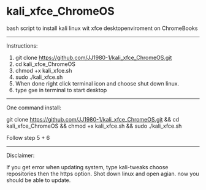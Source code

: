 # kali_xfce_ChromeOS
bash script to install kali linux wit xfce desktopenviroment on ChromeBooks

****

Instructions:

1. git clone https://github.com/JJ1980-1/kali_xfce_ChromeOS.git
2. cd kali_xfce_ChromeOS
3. chmod +x kali_xfce.sh
4. sudo ./kali_xfce.sh
5. When done right click terminal icon and choose shut down linux.
6. type gxe in terminal to start desktop

****

One command install:

git clone https://github.com/JJ1980-1/kali_xfce_ChromeOS.git && cd kali_xfce_ChromeOS && chmod +x kali_xfce.sh && sudo ./kali_xfce.sh

Follow step 5 + 6

****

Disclaimer:

If you get error when updating system, type kali-tweaks choose repositories then the https option. Shot down linux and open agian. now you should be able to update.
